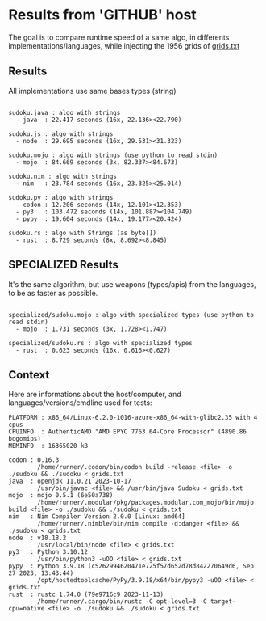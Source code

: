 # Results from 'GITHUB' host

The goal is to compare runtime speed of a same algo, in differents implementations/languages, while injecting the 1956 grids of [grids.txt](grids.txt)

## Results

All implementations use same bases types (string)

```

sudoku.java : algo with strings
  - java  : 22.417 seconds (16x, 22.136><22.790)

sudoku.js : algo with strings
  - node  : 29.695 seconds (16x, 29.531><31.323)

sudoku.mojo : algo with strings (use python to read stdin)
  - mojo  : 84.669 seconds (3x, 82.337><84.673)

sudoku.nim : algo with strings
  - nim   : 23.784 seconds (16x, 23.325><25.014)

sudoku.py : algo with strings
  - codon : 12.206 seconds (14x, 12.101><12.353)
  - py3   : 103.472 seconds (14x, 101.887><104.749)
  - pypy  : 19.604 seconds (14x, 19.177><20.424)

sudoku.rs : algo with Strings (as byte[])
  - rust  : 8.729 seconds (8x, 8.692><8.845)

```

## SPECIALIZED Results

It's the same algorithm, but use weapons (types/apis) from the languages, to be as faster as possible.

```

specialized/sudoku.mojo : algo with specialized types (use python to read stdin)
  - mojo  : 1.731 seconds (3x, 1.728><1.747)

specialized/sudoku.rs : algo with specialized types
  - rust  : 0.623 seconds (16x, 0.616><0.627)

```
## Context

Here are informations about the host/computer, and languages/versions/cmdline used for tests:
```
PLATFORM : x86_64/Linux-6.2.0-1016-azure-x86_64-with-glibc2.35 with 4 cpus
CPUINFO  : AuthenticAMD "AMD EPYC 7763 64-Core Processor" (4890.86 bogomips)
MEMINFO  : 16365020 kB

codon : 0.16.3
        /home/runner/.codon/bin/codon build -release <file> -o ./sudoku && ./sudoku < grids.txt
java  : openjdk 11.0.21 2023-10-17
        /usr/bin/javac <file> && /usr/bin/java Sudoku < grids.txt
mojo  : mojo 0.5.1 (6e50a738)
        /home/runner/.modular/pkg/packages.modular.com_mojo/bin/mojo build <file> -o ./sudoku && ./sudoku < grids.txt
nim   : Nim Compiler Version 2.0.0 [Linux: amd64]
        /home/runner/.nimble/bin/nim compile -d:danger <file> && ./sudoku < grids.txt
node  : v18.18.2
        /usr/local/bin/node <file> < grids.txt
py3   : Python 3.10.12
        /usr/bin/python3 -uOO <file> < grids.txt
pypy  : Python 3.9.18 (c5262994620471e725f57d652d78d842270649d6, Sep 27 2023, 13:43:44)
        /opt/hostedtoolcache/PyPy/3.9.18/x64/bin/pypy3 -uOO <file> < grids.txt
rust  : rustc 1.74.0 (79e9716c9 2023-11-13)
        /home/runner/.cargo/bin/rustc -C opt-level=3 -C target-cpu=native <file> -o ./sudoku && ./sudoku < grids.txt

```


